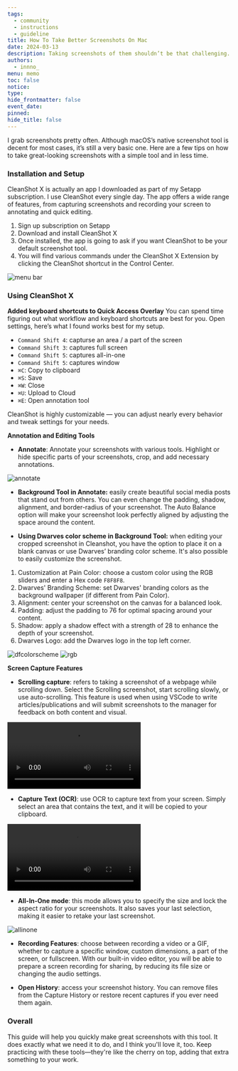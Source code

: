 ```yaml
---
tags:
  - community
  - instructions
  - guideline
title: How To Take Better Screenshots On Mac
date: 2024-03-13
description: Taking screenshots of them shouldn’t be that challenging. In this article, I’ll take you through my screenshot workflow with a handful of simple tools and techniques and grab screenshots with negligible effort.
authors:
  - innno_
menu: memo
toc: false
notice: 
type: 
hide_frontmatter: false
event_date: 
pinned: 
hide_title: false
---
```


I grab screenshots pretty often. Although macOS’s native screenshot tool is decent for most cases, it’s still a very basic one. Here are a few tips on how to take great-looking screenshots with a simple tool and in less time. 

### Installation and Setup
CleanShot X is actually an app I downloaded as part of my Setapp subscription. I use CleanShot every single day. The app offers a wide range of features, from capturing screenshots and recording your screen to annotating and quick editing.

1. Sign up subscription on Setapp
2. Download and install CleanShot X
3. Once installed, the app is going to ask if you want CleanShot to be your default screenshot tool.
4. You will find various commands under the CleanShot X Extension by clicking the CleanShot shortcut in the Control Center.

![menu bar](assets/how-to-take-better-screenshots/menu-bar-shortcut.png)

### Using CleanShot X
**Added keyboard shortcuts to Quick Access Overlay**
You can spend time figuring out what workflow and keyboard shortcuts are best for you. Open settings, here’s what I found works best for my setup.

- `Command Shift 4`: capturse an area / a part of the screen
- `Command Shift 3`: captures full screen
- `Command Shift 5`: captures  all-in-one
- `Command Shift 5`: captures window
- `⌘C`: Copy to clipboard
- `⌘S`: Save
- `⌘W`: Close
- `⌘U`: Upload to Cloud
- `⌘E`: Open annotation tool

CleanShot is highly customizable — you can adjust nearly every behavior and tweak settings for your needs.

**Annotation and Editing Tools**
- **Annotate**: Annotate your screenshots with various tools. Highlight or hide specific parts of your screenshots, crop, and add necessary annotations.

![annotate](assets/how-to-take-better-screenshots/annotation-tool.png)

- **Background Tool in Annotate:** easily create beautiful social media posts that stand out from others. You can even change the padding, shadow, alignment, and border-radius of your screenshot. The Auto Balance option will make your screenshot look perfectly aligned by adjusting the space around the content.

- **Using Dwarves color scheme in Background Tool:** when editing your cropped screenshot in Cleanshot, you have the option to place it on a blank canvas or use Dwarves’ branding color scheme. It's also possible to easily customize the screenshot.

1. Customization at Pain Color: choose a custom color using the RGB sliders and enter a Hex code `F8F8F8`.
2. Dwarves' Branding Scheme: set Dwarves' branding colors as the background wallpaper (if different from Pain Color).
3. Alignment: center your screenshot on the canvas for a balanced look.
4. Padding: adjust the padding to 76 for optimal spacing around your content.
5. Shadow: apply a shadow effect with a strength of 28 to enhance the depth of your screenshot.
6. Dwarves Logo: add the Dwarves logo in the top left corner.

![dfcolorscheme](assets/how-to-take-better-screenshots/df-color-scheme.png)
![rgb](assets/how-to-take-better-screenshots/rgb-df.png)

**Screen Capture Features** 
- **Scrolling capture**: refers to taking a screenshot of a webpage while scrolling down. Select the Scrolling screenshot, start scrolling slowly, or use auto-scrolling.
This feature is used when using VSCode to write articles/publications and will submit screenshots to the manager for feedback on both content and visual.

![scrolling](assets/how-to-take-better-screenshots/scrolling-capture.mp4)

- **Capture Text (OCR)**: use OCR to capture text from your screen. Simply select an area that contains the text, and it will be copied to your clipboard.

![capturetext](assets/how-to-take-better-screenshots/cleanshot-x-all-features.mp4)

- **All-In-One mode**: this mode allows you to specify the size and lock the aspect ratio for your screenshots. It also saves your last selection, making it easier to retake your last screenshot.

![allinone](assets/how-to-take-better-screenshots/clean-shot.png)

- **Recording Features**: choose between recording a video or a GIF, whether to capture a specific window, custom dimensions, a part of the screen, or fullscreen. With our built-in video editor, you will be able to prepare a screen recording for sharing, by reducing its file size or changing the audio settings.

- **Open History**: access your screenshot history. You can remove files from the Capture History or restore recent captures if you ever need them again.

### Overall
This guide will help you quickly make great screenshots with this tool. It does exactly what we need it to do, and I think you'll love it, too. Keep practicing with these tools—they're like the cherry on top, adding that extra something to your work.